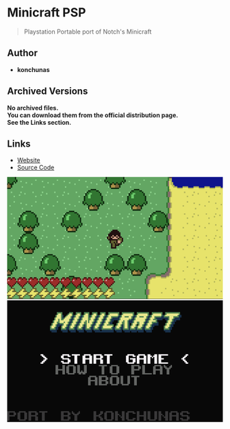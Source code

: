 <detail>

# Minicraft PSP 
  
>Playstation Portable port of Notch's Minicraft
  
## Author 
- **konchunas** 

## Archived Versions 
**No archived files.**  
**You can download them from the official distribution page.**  
**See the Links section.** 

## Links
- [Website](https://konchunas.github.io/minicraft-psp/)  
- [Source Code](https://github.com/konchunas/minicraft-psp)  

![_main](https://github.com/FurnishedChunk/Minicraft-Mod-Archives/raw/master/readme_shot/minicraftpsp.png)
![](https://github.com/FurnishedChunk/Minicraft-Mod-Archives/raw/master/readme_shot/minicraftpspg.png)
</detail>
<p>

<detail>